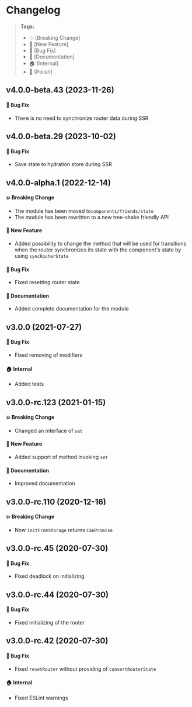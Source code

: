Changelog
=========

> **Tags:**
> - :boom:       [Breaking Change]
> - :rocket:     [New Feature]
> - :bug:        [Bug Fix]
> - :memo:       [Documentation]
> - :house:      [Internal]
> - :nail_care:  [Polish]

## v4.0.0-beta.43 (2023-11-26)

#### :bug: Bug Fix

* There is no need to synchronize router data during SSR

## v4.0.0-beta.29 (2023-10-02)

#### :bug: Bug Fix

* Save state to hydration store during SSR

## v4.0.0-alpha.1 (2022-12-14)

#### :boom: Breaking Change

* The module has been moved to`components/friends/state`
* The module has been rewritten to a new tree-shake friendly API

#### :rocket: New Feature

* Added possibility to change the method that will be used for transitions when the router
  synchronizes its state with the component's state by using `syncRouterState`

#### :bug: Bug Fix

* Fixed resetting router state

#### :memo: Documentation

* Added complete documentation for the module

## v3.0.0 (2021-07-27)

#### :bug: Bug Fix

* Fixed removing of modifiers

#### :house: Internal

* Added tests

## v3.0.0-rc.123 (2021-01-15)

#### :boom: Breaking Change

* Changed an interface of `set`

#### :rocket: New Feature

* Added support of method invoking `set`

#### :memo: Documentation

* Improved documentation

## v3.0.0-rc.110 (2020-12-16)

#### :boom: Breaking Change

* Now `initFromStorage` returns `CanPromise`

## v3.0.0-rc.45 (2020-07-30)

#### :bug: Bug Fix

* Fixed deadlock on initializing

## v3.0.0-rc.44 (2020-07-30)

#### :bug: Bug Fix

* Fixed initializing of the router

## v3.0.0-rc.42 (2020-07-30)

#### :bug: Bug Fix

* Fixed `resetRouter` without providing of `convertRouterState`

#### :house: Internal

* Fixed ESLint warnings
